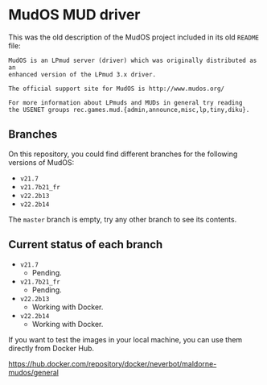 # MudOS MUD driver

This was the old description of the MudOS project included in its old `README` file:

```
MudOS is an LPmud server (driver) which was originally distributed as an
enhanced version of the LPmud 3.x driver.

The official support site for MudOS is http://www.mudos.org/

For more information about LPmuds and MUDs in general try reading
the USENET groups rec.games.mud.{admin,announce,misc,lp,tiny,diku}.
```

## Branches

On this repository, you could find different branches for the following versions of MudOS:

 - `v21.7`
 - `v21.7b21_fr`
 - `v22.2b13`
 - `v22.2b14`

The `master` branch is empty, try any other branch to see its contents.

## Current status of each branch

 - `v21.7`
   - Pending.
 - `v21.7b21_fr`
   - Pending.
 - `v22.2b13` 
   - Working with Docker.
 - `v22.2b14`
   - Working with Docker.

If you want to test the images in your local machine, you can use them directly 
from Docker Hub.

https://hub.docker.com/repository/docker/neverbot/maldorne-mudos/general
